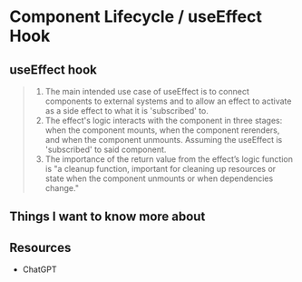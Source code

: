 # Component Lifecycle / useEffect Hook

## useEffect hook

> 1. The main intended use case of useEffect is to connect components to external systems and to allow an effect to activate as a side effect to what it is 'subscribed' to.
> 2. The effect's logic interacts with the component in three stages: when the component mounts, when the component rerenders, and when the component unmounts. Assuming the useEffect is 'subscribed' to said component.
> 3. The importance of the return value from the effect’s logic function is "a cleanup function, important for cleaning up resources or state when the component unmounts or when dependencies change."

## Things I want to know more about

## Resources

- ChatGPT
